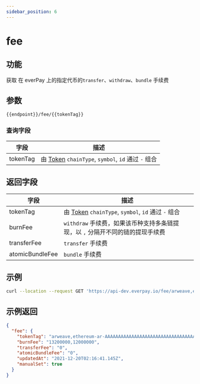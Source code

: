 ```yaml
---
sidebar_position: 6
---
```


# fee

## 功能
获取 在 everPay 上的指定代币的`transfer`、`withdraw`、`bundle` 手续费

## 参数
`{{endpoint}}/fee/{{tokenTag}}`

### 查询字段
|字段|描述|
|---|---|
|tokenTag|由 [Token](./info#token-字段描述) `chainType`, `symbol`, `id` 通过 `-` 组合|

## 返回字段
|字段|描述|
|---|---|
|tokenTag|由 [Token](./info#token-字段描述) `chainType`, `symbol`, `id` 通过 `-` 组合|
|burnFee|`withdraw` 手续费，如果该币种支持多条链提现，以 `,` 分隔开不同的链的提现手续费|
|transferFee| `transfer` 手续费|
|atomicBundleFee| `bundle` 手续费|

## 示例

```bash
curl --location --request GET 'https://api-dev.everpay.io/fee/arweave,ethereum-ar-AAAAAAAAAAAAAAAAAAAAAAAAAAAAAAAAAAAAAAAAAAA,0xcc9141efa8c20c7df0778748255b1487957811be'
```

## 示例返回
```json
{
  "fee": {
    "tokenTag": "arweave,ethereum-ar-AAAAAAAAAAAAAAAAAAAAAAAAAAAAAAAAAAAAAAAAAAA,0xcc9141efa8c20c7df0778748255b1487957811be",
    "burnFee": "13200000,12000000",
    "transferFee": "0",
    "atomicBundleFee": "0",
    "updatedAt": "2021-12-20T02:16:41.145Z",
    "manualSet": true
  }
}
```